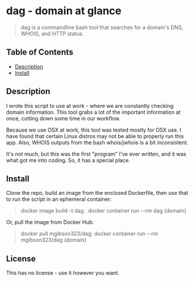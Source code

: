 # dag - domain at glance 


> dag is a commandline bash tool that searches for a domain's DNS, WHOIS, and HTTP status. 

## Table of Contents

- [Description](#description)
- [Install](#install) 

## Description

I wrote this script to use at work - where we are constantly checking domain information. This tool grabs a lot of the important information at once, cutting down some time in our workflow. 

Because we use OSX at work, this tool was tested mostly for OSX use. I have found that certain Linux distros may not be able to properly run this app. Also, WHOIS outputs from the bash whois/jwhois is a bit inconsistent. 

It's not much, but this was the first "program" I've ever written, and it was what got me into coding. So, it has a special place. 

## Install

Clone the repo, build an image from the enclosed Dockerfile, then use that to run the script in an ephemeral container:
> docker image build -t dag .
> docker container run --rm dag {domain}

Or, pull the image from Docker Hub: 
> docker pull mgibson323/dag; docker container run --rm mgibson323/dag {domain}
## License

This has no license - use it however you want.  

